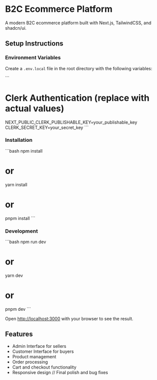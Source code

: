# B2C Ecommerce Platform

A modern B2C ecommerce platform built with Next.js, TailwindCSS, and shadcn/ui.

## Setup Instructions

### Environment Variables

Create a `.env.local` file in the root directory with the following variables:

\`\`\`
# Clerk Authentication (replace with actual values)
NEXT_PUBLIC_CLERK_PUBLISHABLE_KEY=your_publishable_key
CLERK_SECRET_KEY=your_secret_key
\`\`\`

### Installation

\`\`\`bash
npm install
# or
yarn install
# or
pnpm install
\`\`\`

### Development

\`\`\`bash
npm run dev
# or
yarn dev
# or
pnpm dev
\`\`\`

Open [http://localhost:3000](http://localhost:3000) with your browser to see the result.

## Features

- Admin Interface for sellers
- Customer Interface for buyers
- Product management
- Order processing
- Cart and checkout functionality
- Responsive design
// Final polish and bug fixes
